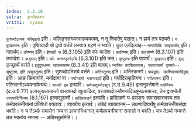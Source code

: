 ```yaml
---
index:  2.2.18
sutra:  कुगतिप्रादयः
vritti:  nyasa
---
```


`कुशब्दोऽव्ययं परिगृह्यते` इति। अलिङ्गसंख्यत्वादव्ययत्वम्, न तु निपातेषु पाठात्। न ह्ययं तत्र पठ्यते। `न द्रव्यवचनः` इति। पृथिव्यादौ यो द्रव्ये वर्त्तते तस्यात्र ग्रहणं न भवति। कुत एतदित्याह-- `गत्यादिभिः साहचर्यात्` इति। गतार्थम्।
`कोष्णम्` इति। `ईषदर्थे च` (6.3.105) इति कोः कादेशः। `कवोष्णम्` इति। `कव़चोष्णे` (6.3.107) इति कवादेशः। `कदुष्णम्` इति। `कोः कत्तत्पुरुषेऽचि` (6.3.101) इति कत्। `कुपुरुषः` इति पापार्थे। `दुष्कृतम्` इति। `दुस्` कृच्छ्रार्थे वर्त्तते। `इदुदुपधस्य चाप्रत्ययस्य` (8.3.41) इति षत्वम्। `प्नास्ति काशिकायाम्; पदमञ्जर्यां दृश्यते-- सुष्टुतम् इति।फ्सुस्तुतम्` इति। सुशब्दोऽतिशये वर्त्तते। `अतिस्तुतम्` इति। अतिरक्रमणे। `पाबद्धम्- काशिकाफाविद्धम्` इति। आङ क्रियायोगे, मर्यादायां वा।
`पर्यायदयो ग्लानाद्यर्थे` इति। पर्यादिराकृतिगणः। `पर्यध्ययनः` इति। परिग्लानोऽध्ययनायेत्यर्थः। `वापसी इव` इत्यादि। `सर्वधातुभ्योऽसुन्` (द.उ.9.49) इत्यनुवर्त्तमाने `वसेर्णिच्च` (द.उ.9.77) इत्यसुन्प्रत्ययान्तो वासःशब्दो व्युत्पादितः, वस्त्रशब्दोऽप्यौगणादिकष्ट्रन्प्रत्ययान्तः, तेन द्वावप्येतौ `ञ्नत्यादिर्नित्यम्` (6.1.197) इत्याद्युदात्तौ।
`प्रादिप्रसङ्गे` इत्यादि। प्रादिग्रहणे यः प्रसङ्गः समासशास्त्रस्य तत्र कर्मप्रवचनीयानां प्रतिषेधो वक्तव्यः। व्याख्येय इत्यर्थः। तत्रेदं व्याख्यानम्-- लक्षणादिष्वर्थेषु कर्मप्रवचनीयसंज्ञा भवति। न च तेऽर्थाः समासेन गम्यन्त इत्यनभिधानात् कर्मप्रवचनीयानां समासो न भवति। यत्र तेऽर्था गम्यन्ते तत्र भवत्येव समासः -- अतिस्तुतमिति।।

